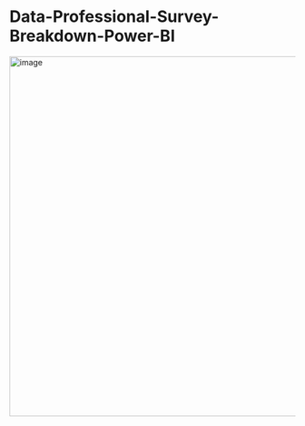 # Data-Professional-Survey-Breakdown-Power-BI
<img width="634" alt="image" src="https://github.com/kanu-CH/Data-Professional-Survey-Breakdown-Power-BI-/assets/121243650/6bf32fa1-2916-45ab-bb87-68178b28ae04">
